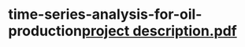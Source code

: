 # time-series-analysis-for-oil-production[project description.pdf](https://github.com/nidhimankala/time-series-analysis-for-oil-production-in-kuwait/files/10386722/project.description.pdf)
